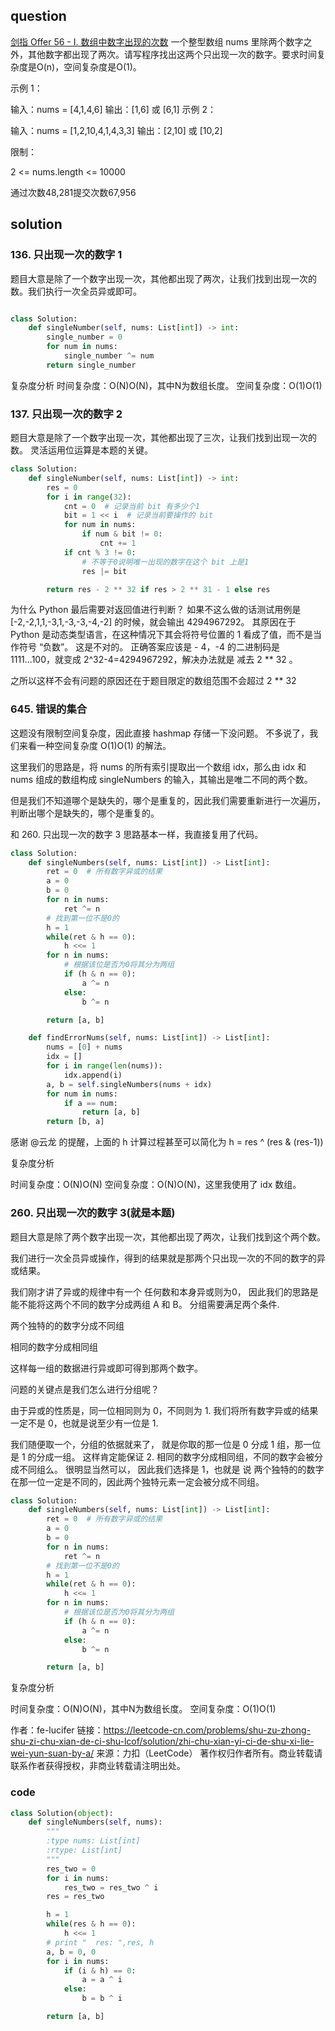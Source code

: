 
## question
[剑指 Offer 56 - I. 数组中数字出现的次数](https://leetcode-cn.com/problems/shu-zu-zhong-shu-zi-chu-xian-de-ci-shu-lcof/)
一个整型数组 nums 里除两个数字之外，其他数字都出现了两次。请写程序找出这两个只出现一次的数字。要求时间复杂度是O(n)，空间复杂度是O(1)。

 

示例 1：

输入：nums = [4,1,4,6]
输出：[1,6] 或 [6,1]
示例 2：

输入：nums = [1,2,10,4,1,4,3,3]
输出：[2,10] 或 [10,2]
 

限制：

2 <= nums.length <= 10000
 

通过次数48,281提交次数67,956
## solution
### 136. 只出现一次的数字 1
题目大意是除了一个数字出现一次，其他都出现了两次，让我们找到出现一次的数。我们执行一次全员异或即可。

```py

class Solution:
    def singleNumber(self, nums: List[int]) -> int:
        single_number = 0
        for num in nums:
            single_number ^= num
        return single_number
```
复杂度分析
时间复杂度：O(N)O(N)，其中N为数组长度。
空间复杂度：O(1)O(1)
### 137. 只出现一次的数字 2
题目大意是除了一个数字出现一次，其他都出现了三次，让我们找到出现一次的数。 灵活运用位运算是本题的关键。

```py
class Solution:
    def singleNumber(self, nums: List[int]) -> int:
        res = 0
        for i in range(32):
            cnt = 0  # 记录当前 bit 有多少个1
            bit = 1 << i  # 记录当前要操作的 bit
            for num in nums:
                if num & bit != 0:
                    cnt += 1
            if cnt % 3 != 0:
                # 不等于0说明唯一出现的数字在这个 bit 上是1
                res |= bit

        return res - 2 ** 32 if res > 2 ** 31 - 1 else res
```
为什么 Python 最后需要对返回值进行判断？
如果不这么做的话测试用例是 [-2,-2,1,1,-3,1,-3,-3,-4,-2] 的时候，就会输出 4294967292。 其原因在于 Python 是动态类型语言，在这种情况下其会将符号位置的 1 看成了值，而不是当作符号 “负数”。 这是不对的。 正确答案应该是 - 4，-4 的二进制码是 1111...100，就变成 2^32-4=4294967292，解决办法就是 减去 2 ** 32 。

之所以这样不会有问题的原因还在于题目限定的数组范围不会超过 2 ** 32

### 645. 错误的集合
这题没有限制空间复杂度，因此直接 hashmap 存储一下没问题。 不多说了，我们来看一种空间复杂度 O(1)O(1) 的解法。

这里我们的思路是，将 nums 的所有索引提取出一个数组 idx，那么由 idx 和 nums 组成的数组构成 singleNumbers 的输入，其输出是唯二不同的两个数。

但是我们不知道哪个是缺失的，哪个是重复的，因此我们需要重新进行一次遍历，判断出哪个是缺失的，哪个是重复的。

和 260. 只出现一次的数字 3 思路基本一样，我直接复用了代码。

```py
class Solution:
    def singleNumbers(self, nums: List[int]) -> List[int]:
        ret = 0  # 所有数字异或的结果
        a = 0
        b = 0
        for n in nums:
            ret ^= n
        # 找到第一位不是0的
        h = 1
        while(ret & h == 0):
            h <<= 1
        for n in nums:
            # 根据该位是否为0将其分为两组
            if (h & n == 0):
                a ^= n
            else:
                b ^= n

        return [a, b]

    def findErrorNums(self, nums: List[int]) -> List[int]:
        nums = [0] + nums
        idx = []
        for i in range(len(nums)):
            idx.append(i)
        a, b = self.singleNumbers(nums + idx)
        for num in nums:
            if a == num:
                return [a, b]
        return [b, a]
```

感谢 @云龙 的提醒，上面的 h 计算过程甚至可以简化为 h = res ^ (res & (res-1))

复杂度分析

时间复杂度：O(N)O(N)
空间复杂度：O(N)O(N)，这里我使用了 idx 数组。

### 260. 只出现一次的数字 3(就是本题)
题目大意是除了两个数字出现一次，其他都出现了两次，让我们找到这个两个数。

我们进行一次全员异或操作，得到的结果就是那两个只出现一次的不同的数字的异或结果。

我们刚才讲了异或的规律中有一个 任何数和本身异或则为0， 因此我们的思路是能不能将这两个不同的数字分成两组 A 和 B。
分组需要满足两个条件.

两个独特的的数字分成不同组

相同的数字分成相同组

这样每一组的数据进行异或即可得到那两个数字。

问题的关键点是我们怎么进行分组呢？

由于异或的性质是，同一位相同则为 0，不同则为 1. 我们将所有数字异或的结果一定不是 0，也就是说至少有一位是 1.

我们随便取一个，分组的依据就来了， 就是你取的那一位是 0 分成 1 组，那一位是 1 的分成一组。
这样肯定能保证 2. 相同的数字分成相同组，不同的数字会被分成不同组么。 很明显当然可以， 因此我们选择是 1，也就是
说 两个独特的的数字 在那一位一定是不同的，因此两个独特元素一定会被分成不同组。

```py
class Solution:
    def singleNumbers(self, nums: List[int]) -> List[int]:
        ret = 0  # 所有数字异或的结果
        a = 0
        b = 0
        for n in nums:
            ret ^= n
        # 找到第一位不是0的
        h = 1
        while(ret & h == 0):
            h <<= 1
        for n in nums:
            # 根据该位是否为0将其分为两组
            if (h & n == 0):
                a ^= n
            else:
                b ^= n

        return [a, b]
```
复杂度分析

时间复杂度：O(N)O(N)，其中N为数组长度。
空间复杂度：O(1)O(1)

作者：fe-lucifer
链接：https://leetcode-cn.com/problems/shu-zu-zhong-shu-zi-chu-xian-de-ci-shu-lcof/solution/zhi-chu-xian-yi-ci-de-shu-xi-lie-wei-yun-suan-by-a/
来源：力扣（LeetCode）
著作权归作者所有。商业转载请联系作者获得授权，非商业转载请注明出处。
### code
```py
class Solution(object):
    def singleNumbers(self, nums):
        """
        :type nums: List[int]
        :rtype: List[int]
        """
        res_two = 0 
        for i in nums:
            res_two = res_two ^ i
        res = res_two

        h = 1
        while(res & h == 0):
            h <<= 1
        # print "  res: ",res, h
        a, b = 0, 0
        for i in nums:
            if (i & h) == 0:
                a = a ^ i
            else:
                b = b ^ i

        return [a, b]



```